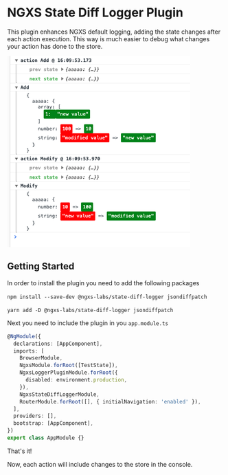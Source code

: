 

# NGXS State Diff Logger Plugin

This plugin enhances NGXS default logging, adding the state changes after each action execution. This way is much easier to debug what changes your action has done to the store.

![debug](https://raw.githubusercontent.com/ngxs-labs/state-diff-logger/main/docs/screenshot.png)

## Getting Started

In order to install the plugin you need to add the following packages

`npm install --save-dev @ngxs-labs/state-diff-logger jsondiffpatch`

`yarn add -D @ngxs-labs/state-diff-logger jsondiffpatch`

Next you need to include the plugin in you `app.module.ts`

```ts
@NgModule({
  declarations: [AppComponent],
  imports: [
    BrowserModule,
    NgxsModule.forRoot([TestState]),
    NgxsLoggerPluginModule.forRoot({
      disabled: environment.production,
    }),
    NgxsStateDiffLoggerModule,
    RouterModule.forRoot([], { initialNavigation: 'enabled' }),
  ],
  providers: [],
  bootstrap: [AppComponent],
})
export class AppModule {}
```

That's it!

Now, each action will include changes to the store in the console.